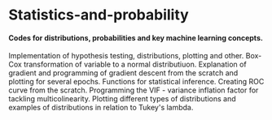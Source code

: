 # Statistics-and-probability

#### Codes for distributions, probabilities and key machine learning concepts.

Implementation of hypothesis testing, distributions, plotting and other.
Box-Cox transformation of variable to a normal distributiuon.
Explanation of gradient and programming of gradient descent from the scratch and plotting for several epochs.
Functions for statistical inference.
Creating ROC curve from the scratch. 
Programming the VIF - variance inflation factor for tackling multicolinearity.
Plotting different types of distributions and examples of distributions in relation to Tukey's lambda.
